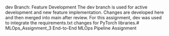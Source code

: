 dev Branch: Feature Development
The dev branch is used for active development and new feature implementation. Changes are developed here and then merged into main after review. For this assignment, dev was used to integrate the requirements.txt changes for PyTorch libraries.# MLOps_Assignment_3
End-to-End MLOps Pipeline Assignment
